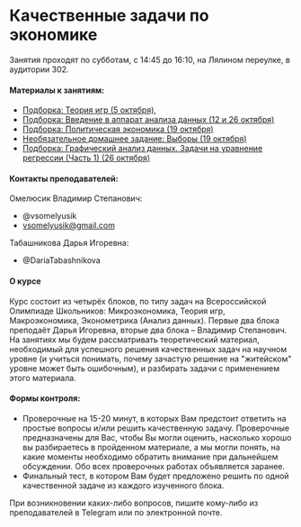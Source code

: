 # Качественные задачи по экономике

Занятия проходят по субботам, с 14:45 до 16:10, на Лялином переулке, в аудитории 302. 

#### Материалы к занятиям:
- [Подборка: Теория игр (5 октября), ](https://github.com/V-Marco/qualitative_economics/blob/master/problem_set_1.pdf)
- [Подборка: Введение в аппарат анализа данных (12 и 26 октября)](https://github.com/V-Marco/qualitative_economics/blob/master/problem_set_intro_to_ad.pdf)
- [Подборка: Политическая экономика (19 октября)](https://github.com/V-Marco/qualitative_economics/blob/master/problem_set_2.pdf)
- [Необязательное домашнее задание: Выборы (19 октября)](https://github.com/V-Marco/qualitative_economics/blob/master/problem_set_elections.pdf)
- [Подборка: Графический анализ данных. Задачи на уравнение регрессии (Часть 1) (26 октября)](https://github.com/V-Marco/qualitative_economics/blob/master/problem_set_regression.pdf)

#### Контакты преподавателей:

Омелюсик Владимир Степанович: 
- @vsomelyusik
- vsomelyusik@gmail.com
 
Табашникова Дарья Игоревна: 
- @DariaTabashnikova

#### О курсе
Курс состоит из четырёх блоков, по типу задач на Всероссийской Олимпиаде Школьников: Микроэкономика, Теория игр, Макроэкономика, Эконометрика (Анализ данных). Первые два блока преподаёт Дарья Игоревна, вторые два блока – Владимир Степанович. На занятиях мы будем рассматривать теоретический материал, необходимый для успешного решения качественных задач на научном уровне (и учиться понимать, почему зачастую решение на "житейском" уровне может быть ошибочным), и разбирать задачи с применением этого материала.

#### Формы контроля: 
- Проверочные на 15-20 минут, в которых Вам предстоит ответить на простые вопросы и/или решить качественную задачу. Проверочные предназначены для Вас, чтобы Вы могли оценить, насколько хорошо вы разбираетесь в пройденном материале, а мы могли понять, на какие моменты необходимо обратить внимание при дальнейшем обсуждении. Обо всех проверочных работах объявляется заранее.
- Финальный тест, в котором Вам будет предложено решить по одной качественной задаче из каждого изученного блока.

При возникновении каких-либо вопросов, пишите кому-либо из преподавателей в Telegram или по электронной почте. 
